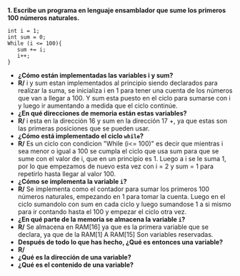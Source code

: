 **1. Escribe un programa en lenguaje ensamblador que sume los primeros 100 números naturales.**
```
int i = 1;
int sum = 0;
While (i <= 100){
   sum += i;
   i++;
}
```
- **¿Cómo están implementadas las variables i y sum?**
- **R/**  i y sum estan implementados al principio siendo declarados para realizar la suma, se inicializa i en 1 para tener una cuenta de los números que van a llegar a 100. Y sum esta puesto en el ciclo para sumarse con i y luego ir aumentando a medida que el ciclo continúe.
- **¿En qué direcciones de memoria están estas variables?**
- **R/** i esta en la dirección 16 y sum en la dirección 17 +, ya que estas son las primeras posiciones que se pueden usar.
- **¿Cómo está implementado el ciclo `while`?**
- **R/** Es un ciclo con condicion "While (i<= 100)" es decir que mientras i sea menor o igual a 100 se cumpla el ciclo que usa sum para que se sume con el valor de i, que en un principio es 1. Luego a i se le suma 1, por lo que empezamos de nuevo esta vez con i = 2 y sum = 1 para repetirlo hasta llegar al valor 100.
- **¿Cómo se implementa la variable `i`?**
- **R/** Se implementa como el contador para sumar los primeros 100 números naturales, empezando en 1 para tomar la cuenta. Luego en el ciclo sumandolo con sum en cada ciclo y luego sumandose 1 a si mismo para ir contando hasta el 100 y empezar el ciclo otra vez.
- **¿En qué parte de la memoria se almacena la variable `i`?**
- **R/** Se almacena en RAM[16] ya que es la primera variable que se declara, ya que de la RAM[1] A RAM[15] Son variables reservadas.
- **Después de todo lo que has hecho, ¿Qué es entonces una variable?**
- **R/**
- **¿Qué es la dirección de una variable?**
- **¿Qué es el contenido de una variable?**
